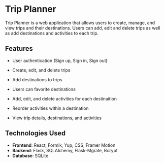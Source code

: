 # Trip Planner

Trip Planner is a web application that allows users to create, manage, and view trips and their destinations. Users can add, edit and delete trips as well as add destinations and activities to each trip.


## Features

* User authentication (Sign up, Sign in, Sign out)

* Create, edit, and delete trips

* Add destinations to trips

* Users can favorite destinations

* Add, edit, and delete activities for each destinaition

* Reorder activities within a destination

* View trip details, destinations, and activities


## Technologies Used

- **Frontend**: React, Formik, Yup, CSS, Framer Motion
- **Backend**: Flask, SQLAlchemy, Flask-Mgrate, Bcrypt
- **Database**: SQLite

